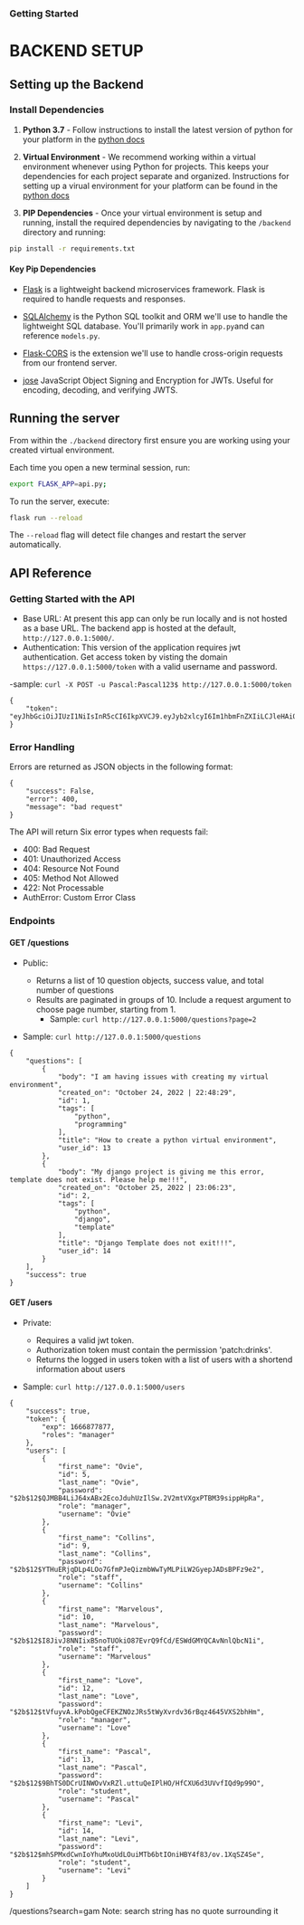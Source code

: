 
### Getting Started

# BACKEND SETUP

## Setting up the Backend

### Install Dependencies

1. **Python 3.7** - Follow instructions to install the latest version of python for your platform in the [python docs](https://docs.python.org/3/using/unix.html#getting-and-installing-the-latest-version-of-python)

2. **Virtual Environment** - We recommend working within a virtual environment whenever using Python for projects. This keeps your dependencies for each project separate and organized. Instructions for setting up a virual environment for your platform can be found in the [python docs](https://packaging.python.org/guides/installing-using-pip-and-virtual-environments/)

3. **PIP Dependencies** - Once your virtual environment is setup and running, install the required dependencies by navigating to the `/backend` directory and running:

```bash
pip install -r requirements.txt
```

#### Key Pip Dependencies

- [Flask](http://flask.pocoo.org/) is a lightweight backend microservices framework. Flask is required to handle requests and responses.

- [SQLAlchemy](https://www.sqlalchemy.org/) is the Python SQL toolkit and ORM we'll use to handle the lightweight SQL database. You'll primarily work in `app.py`and can reference `models.py`.

- [Flask-CORS](https://flask-cors.readthedocs.io/en/latest/#) is the extension we'll use to handle cross-origin requests from our frontend server.

- [jose](https://python-jose.readthedocs.io/en/latest/) JavaScript Object Signing and Encryption for JWTs. Useful for encoding, decoding, and verifying JWTS.

## Running the server

From within the `./backend` directory first ensure you are working using your created virtual environment.

Each time you open a new terminal session, run:

```bash
export FLASK_APP=api.py;
```

To run the server, execute:

```bash
flask run --reload
```

The `--reload` flag will detect file changes and restart the server automatically.

## API Reference

### Getting Started with the API
- Base URL: At present this app can only be run locally and is not hosted as a base URL. The backend app is hosted at the default, `http://127.0.0.1:5000/`. 
- Authentication: This version of the application requires jwt authentication. 
Get access token by visting the domain `https://127.0.0.1:5000/token` with a valid username and password.

-sample: `curl -X POST -u Pascal:Pascal123$ http://127.0.0.1:5000/token`

```
{
    "token": "eyJhbGciOiJIUzI1NiIsInR5cCI6IkpXVCJ9.eyJyb2xlcyI6Im1hbmFnZXIiLCJleHAiOjE2NjY4Nzc4Nzd9.sLPGnmYkJmGgX9aAlKflrol0Rd4cVJX0OedJuifYYds"
}
```

### Error Handling
Errors are returned as JSON objects in the following format:
```
{
    "success": False, 
    "error": 400,
    "message": "bad request"
}
```
The API will return Six error types when requests fail:
- 400: Bad Request
- 401: Unauthorized Access
- 404: Resource Not Found
- 405: Method Not Allowed
- 422: Not Processable
- AuthError: Custom Error Class

### Endpoints
#### GET /questions
- Public:
    - Returns a list of 10 question objects, success value, and total number of questions
    - Results are paginated in groups of 10. Include a request argument to choose page number, starting from 1. 
        - Sample: `curl http://127.0.0.1:5000/questions?page=2`

- Sample: `curl http://127.0.0.1:5000/questions`

```
{
    "questions": [
        {
            "body": "I am having issues with creating my virtual environment",
            "created_on": "October 24, 2022 | 22:48:29",
            "id": 1,
            "tags": [
                "python",
                "programming"
            ],
            "title": "How to create a python virtual environment",
            "user_id": 13
        },
        {
            "body": "My django project is giving me this error, template does not exist. Please help me!!!",
            "created_on": "October 25, 2022 | 23:06:23",
            "id": 2,
            "tags": [
                "python",
                "django",
                "template"
            ],
            "title": "Django Template does not exit!!!",
            "user_id": 14
        }
    ],
    "success": true
}
```


#### GET /users
- Private:
    - Requires a valid jwt token.
    - Authorization token must contain the permission 'patch:drinks'.
    - Returns the logged in users token with a list of users with a shortend information about users

- Sample: `curl http://127.0.0.1:5000/users`

```
{
    "success": true,
    "token": {
        "exp": 1666877877,
        "roles": "manager"
    },
    "users": [
        {
            "first_name": "Ovie",
            "id": 5,
            "last_name": "Ovie",
            "password": "$2b$12$QJMBB4LiJ64xABx2EcoJduhUzIlSw.2V2mtVXgxPTBM39sippHpRa",
            "role": "manager",
            "username": "Ovie"
        },
        {
            "first_name": "Collins",
            "id": 9,
            "last_name": "Collins",
            "password": "$2b$12$YTHuERjqDLp4LOo7GfmPJeQizmbWwTyMLPiLW2GyepJADsBPFz9e2",
            "role": "staff",
            "username": "Collins"
        },
        {
            "first_name": "Marvelous",
            "id": 10,
            "last_name": "Marvelous",
            "password": "$2b$12$I8JivJ8NNIixB5noTUOkiO87EvrQ9fCd/ESWdGMYQCAvNnlQbcN1i",
            "role": "staff",
            "username": "Marvelous"
        },
        {
            "first_name": "Love",
            "id": 12,
            "last_name": "Love",
            "password": "$2b$12$tVfuyvA.kPobQgeCFEKZNOzJRs5tWyXvrdv36rBqz4645VXS2bhHm",
            "role": "manager",
            "username": "Love"
        },
        {
            "first_name": "Pascal",
            "id": 13,
            "last_name": "Pascal",
            "password": "$2b$12$9BhTS0DCrUINWOvVxRZl.uttuQeIPlHO/HfCXU6d3UVvfIQd9p99O",
            "role": "student",
            "username": "Pascal"
        },
        {
            "first_name": "Levi",
            "id": 14,
            "last_name": "Levi",
            "password": "$2b$12$mhSPMxdCwnIoYhuMxoUdLOuiMTb6btIOniHBY4f83/ov.1XqSZ4Se",
            "role": "student",
            "username": "Levi"
        }
    ]
}
```

/questions?search=gam
Note: search string has no quote surrounding it